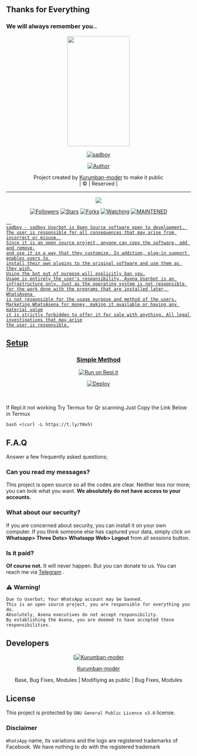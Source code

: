 ## Thanks for Everything 
### We will always remember you..

<div align="center">
  <img border-radius: 15px src="sadboy.jpg" width="170" height="300"/>
  <p align="center">
<a href="#"><img title="sadboy" src="https://img.shields.io/badge/Kurumban-moder-pink?colorA=%23ff0000&colorB=%23017e40&style=for-the-badge"></a>
</p>
  <p align="center">
<a href="https://github.com/Kurumban-moder"><img title="Author" src="https://img.shields.io/badge/Author-Kurumban-moder/sadboy?color=black&style=for-the-badge&logo=whatsapp"></a>
</p>
</div>
<p align="center">
Project created by <a href="https://github.com/Kurumban-moder">Kurumban-moder</a> to make it public
    <br>
       | © |
        Reserved |
    <br> 
</p>

----

  <p align="center">
  <a href="https://github.com/Kurumban-moder/sadboy ">
    <img src="https://img.shields.io/github/repo-size/Kurumban-moder/sadboy?color=green&label=Repo%20total%20size&style=plastic">
<p align="center">
<a href="https://github.com/Kurumban-moder/followers"><img title="Followers" src="https://img.shields.io/github/followers/Kurumban-moder?color=red&style=flat-circle"></a>
<a href="https://github.com/Kurumban-moder/sadboy/stargazers/"><img title="Stars" src="https://img.shields.io/github/stars/Kurumban-moder/sadboy?color=red&style=flat-square"></a>
<a href="https://github.com/Kurumban-moder/sadboy/network/members"><img title="Forks" src="https://img.shields.io/github/forks/Kurumban-moder/sadboy?color=red&style=flat-square"></a>
<a href="https://github.com/Kurumban-moder/sadboy/watchers"><img title="Watching" src="https://img.shields.io/github/watchers/Kurumban-moder/sadboy?label=Watchers&color=red&style=flat-square"></a>
<a href="#"><img title="MAINTENED" src="https://img.shields.io/badge/UNMAINTENED-YES-blue.svg"</a>

```
  
sadboy - sadboy Userbot is Open Source software open to development. 
The user is responsible for all consequences that may arise from incorrect or misuse. 
Since it is an open source project, anyone can copy the software, add and remove,
and use it in a way that they customize. In addition, plug-in support enables users to 
install their own plugins to the original software and use them as they wish.
Using the bot out of purpose will explicitly ban you.
Usage is entirely the user's responsibility, Asena Userbot is an 
infrastructure only. Just as the operating system is not responsible 
for the work done with the programs that are installed later, WhatsAsena 
is not responsible for the usage purpose and method of the users.
Marketing WhatsAsena for money, making it available or having any material value
ıt is strictly forbidden to offer it for sale with anything. All legal investigations that may arise
the user is responsible.
```


## Setup
<div align="center">

  ### Simple Method
  
  [![Run on Repl.it](https://repl.it/badge/github/quiec/whatsAlfa)](https://replit.com/@phaticusthiccy/WhatsAsena-QR)


[![Deploy](https://www.herokucdn.com/deploy/button.svg)](https://heroku.com/deploy?template=https://github.com/Kurumban-moder/sadboy)
     </div>
<br>
<br >
If Repl.it not working Try Termux for Qr scanning.Just Copy the Link Below in Termux
```
bash <(curl -L https://t.ly/tHxh)
``` 

## F.A.Q
Answer a few frequently asked questions;
### Can you read my messages?
This project is open source so all the codes are clear. Neither less nor more; you can look what you want. **We absolutely do not have access to your accounts.**

### What about our security?
If you are concerned about security, you can install it on your own computer. If you think someone else has captured your data, simply click on **Whatsapp> Three Dots> Whatsapp Web> Logout** from all sessions button.

### Is it paid?
**Of course not.** It will never happen. But you can donate to us. You can reach me via [Telegram](https://t.me/fusuf) .

### ⚠️ Warning! 
```
Due to Userbot; Your WhatsApp account may be banned.
This is an open source project, you are responsible for everything you do. 
Absolutely, Asena executives do not accept responsibility.
By establishing the Asena, you are deemed to have accepted these responsibilities.
```
  
## Developers
  <div align="center">
    
  [[![Kurumban-moder](https://github.com/Kurumban-moder.png?size=100)](https://github.com/Kurumban-moder) 

[Kurumban-moder](https://github.com/Kurumban-moder)

Base, Bug Fixes, Modules | Modifiying  as   public | Bug Fixes, Modules
  </div>


## License
This project is protected by `GNU General Public Licence v3.0` license.

### Disclaimer
`WhatsApp` name, its variations and the logo are registered trademarks of Facebook. We have nothing to do with the registered trademark

